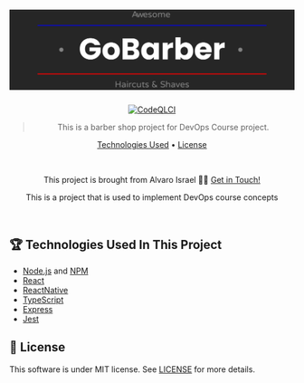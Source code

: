 <h1 align="center">
  <a href="https://gobarberapp.net">
    <img  alt="GoBarberApp"  src="/gobarber-frontend/src/assets/gobarberdarklogo.png"/>
  </a>
  <br>
</h1>

<div align="center">
  
[![CodeQLCI](https://github.com/AlvaroIsrael/gobarber-app/actions/workflows/codeql-analysis.yml/badge.svg)](https://github.com/AlvaroIsrael/gobarber-app/actions/workflows/codeql-analysis.yml)

> This is a barber shop project for DevOps Course project.

<p>
  <a href="#-technologies-used">Technologies Used</a> •
  <a href="#-license">License</a>
</p>
  
<br/>

<p> This project is brought from Alvaro Israel 👏🏻 <a href="https://www.linkedin.com/in/alvaroisraeldesenvolvedor/">Get in Touch!</a></p>
<p> This is a project that is used to implement DevOps course concepts </p>

</div>


<br/>

## 🏆 Technologies Used In This Project

- [Node.js](https://nodejs.org/en/) and [NPM](http://npmjs.com)
- [React](https://github.com/facebook/react/)
- [ReactNative](https://github.com/facebook/react-native/)
- [TypeScript](https://www.typescriptlang.org/)
- [Express](https://expressjs.com/)
- [Jest](https://jestjs.io/)





## 📝 License

This software is under MIT license. See [LICENSE](LICENSE.md) for more details.
